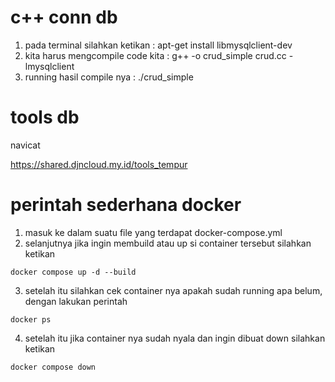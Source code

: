 # c++ conn db
1. pada terminal silahkan ketikan : apt-get install libmysqlclient-dev
2. kita harus mengcompile code kita : g++ -o crud_simple crud.cc -lmysqlclient
3. running hasil compile nya : ./crud_simple

# tools db
navicat

https://shared.djncloud.my.id/tools_tempur

# perintah sederhana docker
1. masuk ke dalam suatu file yang terdapat docker-compose.yml
2. selanjutnya jika ingin membuild atau up si container tersebut silahkan ketikan 
```
docker compose up -d --build 
```

3. setelah itu silahkan cek container nya apakah sudah running apa belum, dengan lakukan perintah
```
docker ps 
```

4. setelah itu jika container nya sudah nyala dan ingin dibuat down silahkan ketikan 
```
docker compose down
```
